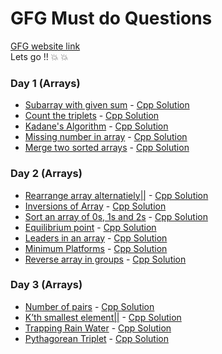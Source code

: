 # GFG Must do Questions

[GFG website link](https://www.geeksforgeeks.org/must-do-coding-questions-for-companies-like-amazon-microsoft-adobe/)\
Lets go !! :boom: :boom:

### Day 1 (Arrays)

- [Subarray with given sum](https://practice.geeksforgeeks.org/problems/subarray-with-given-sum/0) - [Cpp Solution](./Day-1/Subarray-with-given-sum.cpp)
- [Count the triplets](https://practice.geeksforgeeks.org/problems/count-the-triplets/0) - [Cpp Solution](./Day-1/Count-the-triplets.cpp)
- [Kadane's Algorithm](https://practice.geeksforgeeks.org/problems/kadanes-algorithm/0) - [Cpp Solution](./Day-1/Kadanes-Algorithm.cpp)
- [Missing number in array](https://practice.geeksforgeeks.org/problems/missing-number-in-array/0) - [Cpp Solution](./Day-1/Missing-number-in-array.cpp)
- [Merge two sorted arrays](https://practice.geeksforgeeks.org/problems/merge-two-sorted-arrays/0/) - [Cpp Solution](./Day-1/Merge-without-extra-space.cpp)

### Day 2 (Arrays)

- [Rearrange array alternatiely||](https://practice.geeksforgeeks.org/problems/-rearrange-array-alternately/0/) - [Cpp Solution](./Day-2/Rearrange-array-alternately.cpp)
- [Inversions of Array](https://practice.geeksforgeeks.org/problems/inversion-of-array/0/) - [Cpp Solution](./Day-2/Inversions-of-array.cpp)
- [Sort an array of 0s, 1s and 2s](https://practice.geeksforgeeks.org/problems/sort-an-array-of-0s-1s-and-2s/0) - [Cpp Solution](./Day-2/Sort-an-array-of-0s-1s-and-2s.cpp)
- [Equilibrium point](https://practice.geeksforgeeks.org/problems/equilibrium-point/0) - [Cpp Solution](./Day-2/Equilibrium-point.cpp)
- [Leaders in an array](https://practice.geeksforgeeks.org/problems/leaders-in-an-array/0) - [Cpp Solution](./Day-2/Leaders-in-array.cpp)
- [Minimum Platforms](https://practice.geeksforgeeks.org/problems/minimum-platforms/0) - [Cpp Solution](./Day-2/Minimum-platforms.cpp)
- [Reverse array in groups](https://practice.geeksforgeeks.org/problems/reverse-array-in-groups/0) - [Cpp Solution](./Day-2/Reverse-array-in-groups.cpp)

### Day 3 (Arrays)

- [Number of pairs](https://practice.geeksforgeeks.org/problems/number-of-pairs/0/) - [Cpp Solution](./Day-3/Number-of-pairs.cpp)
- [K’th smallest element||](https://practice.geeksforgeeks.org/problems/kth-smallest-element/0) - [Cpp Solution](./Day-3/Kth-smallest-element.cpp)
- [Trapping Rain Water](https://practice.geeksforgeeks.org/problems/trapping-rain-water/0) - [Cpp Solution](./Day-3/Tapping-rain-water.cpp)
- [Pythagorean Triplet](https://practice.geeksforgeeks.org/problems/pythagorean-triplet/0) - [Cpp Solution](./Day-3/Pythagorean-triplet.cpp)
